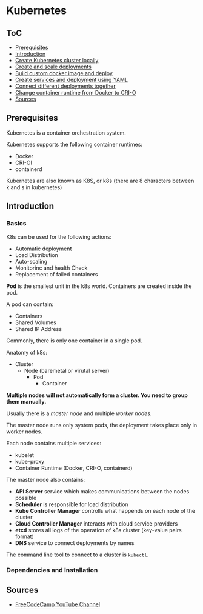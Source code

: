 # Kubernetes

## ToC

- [Prerequisites](#prerequisites)
- [Introduction](#introduction)
- [Create Kubernetes cluster locally](#)
- [Create and scale deployments](#)
- [Build custom docker image and deploy](#)
- [Create services and deployment using YAML](#)
- [Connect different deployments together](#)
- [Change container runtime from Docker to CRI-O](#)
- [Sources](#sources)

## Prerequisites

Kubernetes is a container orchestration system.

Kubernetes supports the following container runtimes:

- Docker
- CRI-OI
- containerd

Kubernetes are also known as K8S, or k8s (there are 8 characters between k and s in kubernetes)

## Introduction

### Basics

K8s can be used for the following actions:

- Automatic deployment
- Load Distribution
- Auto-scaling
- Monitorinc and health Check
- Replacement of failed containers

**Pod** is the smallest unit in the k8s world. Containers are created inside the pod.

A pod can contain:

- Containers
- Shared Volumes
- Shared IP Address

Commonly, there is only one container in a single pod.

Anatomy of k8s:

- Cluster
  - Node (baremetal or virutal server)
    - Pod
      - Container

**Multiple nodes will not automatically form a cluster. You need to group them manually.**

Usually there is a *master node* and multiple *worker nodes*.

The master node runs only system pods, the deployment takes place only in worker nodes.

Each node contains multiple services:

- kubelet
- kube-proxy
- Container Runtime (Docker, CRI-O, containerd)

The master node also contains:

- **API Server** service which makes communications between the nodes possible
- **Scheduler** is responsible for load distribution
- **Kube Controller Manager** controlls what happends on each node of the cluster
- **Cloud Controller Manager** interacts with cloud service providers
- **etcd** stores all logs of the operation of k8s cluster (key-value pairs format)
- **DNS** service to connect deployments by names

The command line tool to connect to a cluster is `kubectl`.

### Dependencies and Installation

## Sources

- [FreeCodeCamp YouTube Channel](https://youtu.be/d6WC5n9G_sM?t=1047)
